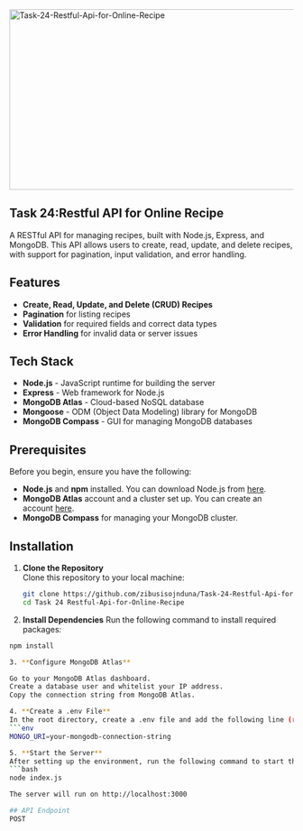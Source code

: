<img src="https://socialify.git.ci/zibusisojnduna/Task-24-Restful-Api-for-Online-Recipe/image?language=1&owner=1&name=1&stargazers=1&theme=Light" alt="Task-24-Restful-Api-for-Online-Recipe" width="640" height="320" />

## Task 24:Restful API for Online Recipe

A RESTful API for managing recipes, built with Node.js, Express, and MongoDB. This API allows users to create, read, update, and delete recipes, with support for pagination, input validation, and error handling.
## Features

- **Create, Read, Update, and Delete (CRUD) Recipes**
- **Pagination** for listing recipes
- **Validation** for required fields and correct data types
- **Error Handling** for invalid data or server issues

## Tech Stack

- **Node.js** - JavaScript runtime for building the server
- **Express** - Web framework for Node.js
- **MongoDB Atlas** - Cloud-based NoSQL database
- **Mongoose** - ODM (Object Data Modeling) library for MongoDB
- **MongoDB Compass** - GUI for managing MongoDB databases

## Prerequisites

Before you begin, ensure you have the following:

- **Node.js** and **npm** installed. You can download Node.js from [here](https://nodejs.org/).
- **MongoDB Atlas** account and a cluster set up. You can create an account [here](https://www.mongodb.com/cloud/atlas).
- **MongoDB Compass** for managing your MongoDB cluster.

## Installation

1. **Clone the Repository**  
   Clone this repository to your local machine:
   ```bash
   git clone https://github.com/zibusisojnduna/Task-24-Restful-Api-for-Online-Recipe
   cd Task 24 Restful-Api-for-Online-Recipe

2.   **Install Dependencies**
Run the following command to install required packages:
```bash
npm install

3. **Configure MongoDB Atlas**

Go to your MongoDB Atlas dashboard.
Create a database user and whitelist your IP address.
Copy the connection string from MongoDB Atlas.

4. **Create a .env File**
In the root directory, create a .env file and add the following line (replacing with your actual connection string):
```env
MONGO_URI=your-mongodb-connection-string

5. **Start the Server**
After setting up the environment, run the following command to start the server:
```bash
node index.js

The server will run on http://localhost:3000

## API Endpoint
POST
